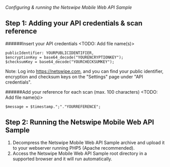 *Configuring & running the Netswipe Mobile Web API Sample*


Step 1: Adding your API credentials & scan reference
-----------------------------------------------------

######Insert your API credentials
<TODO: Add file name(s)>
```
publicIdentifier: YOURPUBLICIDENTIFIER,
$encryptionKey = base64_decode("YOURENCRYPTIONKEY");
$checksumKey = base64_decode("YOURCHECKSUMKEY");
```
Note: Log into https://netswipe.com, and you can find your public identifier, encryption and checksum keys on the "Settings" page under "API credentials".

######Add your reference for each scan (max. 100 characters)
<TODO: Add file name(s)>
```
$message = $timestamp.";"."YOURREFERENCE";
```


Step 2: Running the Netswipe Mobile Web API Sample
-----------------------------------------------------

1. Decompress the Netswipe Mobile Web API Sample archive and upload it to your webserver running PHP5 (Apache recommended).
2. Access the Netswipe Mobile Web API Sample root directory in a supported browser and it will run automatically.
